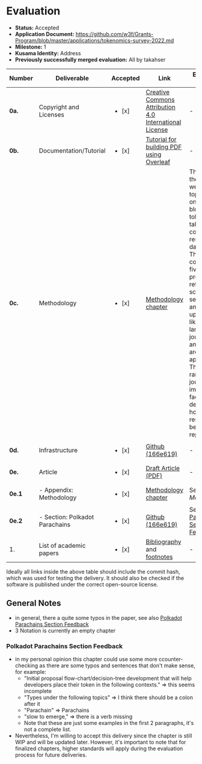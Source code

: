 # Evaluation

- **Status:** Accepted
- **Application Document:** https://github.com/w3f/Grants-Program/blob/master/applications/tokenomics-survey-2022.md
- **Milestone:** 1
- **Kusama Identity:** Address
- **Previously successfully merged evaluation:** All by takahser

| Number   | Deliverable                          | Accepted                     | Link          | Evaluation Notes |
| -------  | -----------                          | --------                     | -------------| ------ |
| **0a.**  | Copyright and Licenses               | <ul><li>[x] </li></ul>       | [Creative Commons Attribution 4.0 International License](https://github.com/taqtiqa-mark/tokenomics-survey-2022/blob/166e61943e552f3183e44f5b2668f19e1e505657/LICENSE) | - |
| **0b.**  | Documentation/Tutorial               | <ul><li>[x] </li></ul>       | [Tutorial for building PDF using Overleaf](https://github.com/taqtiqa-mark/tokenomics-survey-2022/blob/166e61943e552f3183e44f5b2668f19e1e505657/README.md#build-pdf) | - |
| **0c.**  | Methodology                          | <ul><li>[x] </li></ul>       | [Methodology chapter](https://github.com/taqtiqa-mark/tokenomics-survey-2022/blob/166e61943e552f3183e44f5b2668f19e1e505657/main.tex#L626) | The base for the research were the 10 top articles on blockchain tokenomics taken from commercial research databases. The process consisted of five stages: preparation, retrieval, screening, selection, and write-up. Filters like language, journal type, and subject area were applied. They were ranked by journal impact factor. It's described how the results can be reproduced.  |
| **0d.**  | Infrastructure                       | <ul><li>[x] </li></ul>       | [Github (166e619)](https://github.com/taqtiqa-mark/tokenomics-survey-2022/blob/166e619/README.md#build-pdf) | - |
| **0e.**  | Article                              | <ul><li>[x] </li></ul>       | [Draft Article (PDF)](https://github.com/taqtiqa-mark/tokenomics-survey-2022/blob/166e61943e552f3183e44f5b2668f19e1e505657/milestone_1.pdf) | - |
| **0e.1** |  - Appendix: Methodology             | <ul><li>[x] </li></ul>       | [Methodology chapter](https://github.com/taqtiqa-mark/tokenomics-survey-2022/blob/166e61943e552f3183e44f5b2668f19e1e505657/main.tex#L626) | See *0.c Methodology* |
| **0e.2** |  - Section: Polkadot Parachains      | <ul><li>[x] </li></ul>       | [Github (166e619)](https://github.com/taqtiqa-mark/tokenomics-survey-2022/blob/166e619/main.tex#L228) | See [Polkadot Parachains Section Feedback](#polkadot-parachains-section-feedback) |
| 1.       | List of academic papers              | <ul><li>[x] </li></ul>       | [Bibliography](https://github.com/taqtiqa-mark/tokenomics-survey-2022/blob/166e61943e552f3183e44f5b2668f19e1e505657/annotated_bibliography.bib) and [footnotes](https://github.com/taqtiqa-mark/tokenomics-survey-2022/blob/166e61943e552f3183e44f5b2668f19e1e505657/main.tex#L60) | -|


Ideally all links inside the above table should include the commit hash,
which was used for testing the delivery. It should also be checked if the software is published under the correct open-source license.

## General Notes

- in general, there a quite some typos in the paper, see also [Polkadot Parachains Section Feedback](#polkadot-parachains-section-feedback)
- 3 Notation is currently an empty chapter

### Polkadot Parachains Section Feedback

- in my personal opinion this chapter could use some more ccounter-checking as there are some typos and sentences that don't make sense, for example:
    - "Initial proposal flow-chart/decision-tree development that will help developers place their
token in the following contexts." => this seems incomplete
    - "Types under the following topics" => I think there should be a colon after it
    - "Parachain" => Parachains
    - "slow to emerge," => there is a verb missing
  - Note that these are just some examples in the first 2 paragraphs, it's not a complete list.
- Nevertheless, I'm willing to accept this delivery since the chapter is still WIP and will be updated later. However, it's important to note that for finalized chapters, higher standards will apply during the evaluation process for future deliveries.
